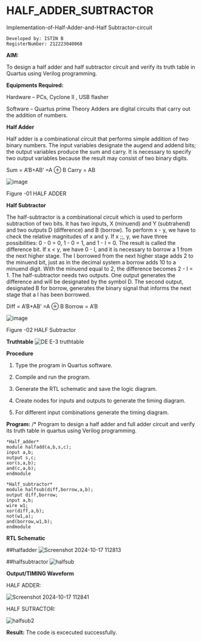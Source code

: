 # HALF_ADDER_SUBTRACTOR

Implementation-of-Half-Adder-and-Half Subtractor-circuit
```
Developed by: ISTIN B
RegisterNumber: 212223040068
```

**AIM:**

To design a half adder and half subtractor circuit and verify its truth table in Quartus using Verilog programming.

**Equipments Required:**

Hardware – PCs, Cyclone II , USB flasher 

Software – Quartus prime Theory Adders are digital circuits that carry out the addition of numbers.

**Half Adder**

Half adder is a combinational circuit that performs simple addition of two binary numbers. The input variables designate the augend and addend bits; the output variables produce the sum and carry. It is necessary to specify two output variables because the result may consist of two binary digits.

Sum = A’B+AB’ =A ⊕ B Carry = AB

![image](https://github.com/naavaneetha/HALF_ADDER_SUBTRACTOR/assets/154305477/bd4a0b2c-cdbc-4184-ab08-81578f121e1f)

Figure -01 HALF ADDER

**Half Subtractor**

The half-subtractor is a combinational circuit which is used to perform subtraction of two bits. It has two inputs, X (minuend) and Y (subtrahend) and two outputs D (difference) and B (borrow). To perform x - y, we have to check the relative magnitudes of x and y. If x ;;, y, we have three possibilities: 0 - 0 = 0, 1 - 0 = 1, and 1 - I = 0. The result is called the difference bit. If x < y, we have 0 - I, and it is necessary to borrow a 1 from the next higher stage. The I borrowed from the next higher stage adds 2 to the minuend bit, just as in the decimal system a borrow adds 10 to a minuend digit. With the minuend equal to 2, the difference becomes 2 - I = 1. The half-subtractor needs two outputs. One output generates the difference and will be designated by the symbol D. The second output, designated B for borrow, generates the binary signal that informs the next stage that a I has been borrowed. 

Diff = A’B+AB’ =A ⊕ B
Borrow = A’B

 ![image](https://github.com/naavaneetha/HALF_ADDER_SUBTRACTOR/assets/154305477/d76b099c-513f-4e7c-843a-e2fd028a531a)

Figure -02 HALF Subtractor

**Truthtable**
![DE E-3 truthtable](https://github.com/04Varsha/HALF_ADDER_SUBTRACTOR/assets/149035374/c06bba9c-9c1e-4e92-a1e3-869583ce44c7)

**Procedure**

1.	Type the program in Quartus software.

2.	Compile and run the program.

3.	Generate the RTL schematic and save the logic diagram.

4.	Create nodes for inputs and outputs to generate the timing diagram.

5.	For different input combinations generate the timing diagram.


**Program:**
/* Program to design a half adder and full adder circuit and verify its truth table in quartus using Verilog programming.
~~~
*Half_adder*
module halfadd(a,b,s,c);
input a,b;
output s,c;
xor(s,a,b);
and(c,a,b);
endmodule

*Half_subtractor*
module halfsub(diff,borrow,a,b);
output diff,borrow;
input a,b;
wire w1;
xor(diff,a,b);
not(w1,a);
and(borrow,w1,b);
endmodule

~~~


**RTL Schematic**

##halfadder
![Screenshot 2024-10-17 112813](https://github.com/user-attachments/assets/6baeae11-089c-4cac-8b2c-9a586f085c44)

##halfsubtractor
![halfsub](https://github.com/user-attachments/assets/bdfc0d17-4c60-4cf7-b770-8e9c1d3afe29)




**Output/TIMING Waveform**

HALF ADDER:

![Screenshot 2024-10-17 112841](https://github.com/user-attachments/assets/b1789a35-83c9-4ede-8539-03f346873adb)


HALF SUTRACTOR:

![halfsub2](https://github.com/user-attachments/assets/de8fa602-d80c-43cd-8a30-efc647a3911a)



**Result:**
The code is excecuted successfully.
